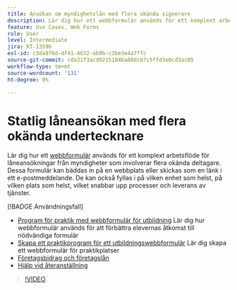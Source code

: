 ```yaml
---
title: Ansökan om myndighetslån med flera okända signerare
description: Lär dig hur ett webbformulär används för ett komplext arbetsflöde för låneansökningar som involverar flera okända deltagare
feature: Use Cases, Web Forms
role: User
level: Intermediate
jira: KT-13596
exl-id: c3da976d-df41-4632-ab9b-c3be3e4a7ffc
source-git-commit: cda31f3acd9215184ba88dcb7c5ffd3e0cd3ac05
workflow-type: tm+mt
source-wordcount: '131'
ht-degree: 0%

---
```


# Statlig låneansökan med flera okända undertecknare

Lär dig hur ett [webbformulär](../sign-advanced-users/webform.md) används för ett komplext arbetsflöde för låneansökningar från myndigheter som involverar flera okända deltagare. Dessa formulär kan bäddas in på en webbplats eller skickas som en länk i ett e-postmeddelande. De kan också fyllas i på vilken enhet som helst, på vilken plats som helst, vilket snabbar upp processer och leverans av tjänster.

[!BADGE Användningsfall]

* [Program för praktik med webbformulär för utbildning](https://experienceleague.adobe.com/docs/document-cloud-learn/sign-learning-hub/expand/recipes/edu/usecase-edu-intern.html?lang=sv-SE)
Lär dig hur webbformulär används för att förbättra elevernas åtkomst till nödvändiga formulär
* [Skapa ett praktikprogram för ett utbildningswebbformulär](https://experienceleague.adobe.com/docs/document-cloud-learn/sign-learning-hub/expand/recipes/edu/usecase-edu-intern-create.html?lang=sv-SE)
Lär dig skapa ett webbformulär för praktikplatser
* [Företagsbidrag och företagslån](https://experienceleague.adobe.com/docs/document-cloud-learn/sign-learning-hub/expand/recipes/gov/usecasegovgrants.html?lang=sv-SE)
* [Hjälp vid återanställning](https://experienceleague.adobe.com/docs/document-cloud-learn/sign-learning-hub/expand/recipes/gov/usecasegovreemployment.html?lang=sv-SE)

>[!VIDEO](https://video.tv.adobe.com/v/3421619?quality=12&learn=on&hidetitle=true)
